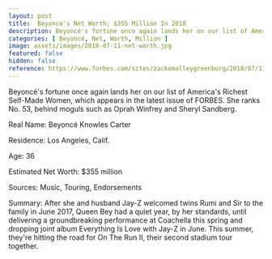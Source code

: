 ```yaml
---
layout: post
title:  Beyonce's Net Worth; $355 Million In 2018
description: Beyoncé's fortune once again lands her on our list of America's Richest Self-Made Women.
categories: [ Beyoncé, Net, Worth, Million ]
image: assets/images/2018-07-11-net-worth.jpg
featured: false
hidden: false
reference: https://www.forbes.com/sites/zackomalleygreenburg/2018/07/11/beyonces-net-worth-355-million-in-2018/#5f56d30b4f7d
---
```

Beyoncé's fortune once again lands her on our list of America's Richest Self-Made Women, which appears in the latest issue of FORBES. She ranks No. 53, behind moguls such as Oprah Winfrey and Sheryl Sandberg.

Real Name: Beyoncé Knowles Carter

Residence: Los Angeles, Calif.

Age: 36

Estimated Net Worth: $355 million

Sources: Music, Touring, Endorsements

Summary: After she and husband Jay-Z welcomed twins Rumi and Sir to the family in June 2017, Queen Bey had a quiet year, by her standards, until delivering a groundbreaking performance at Coachella this spring and dropping joint album Everything Is Love with Jay-Z in June. This summer, they're hitting the road for On The Run II, their second stadium tour together.
